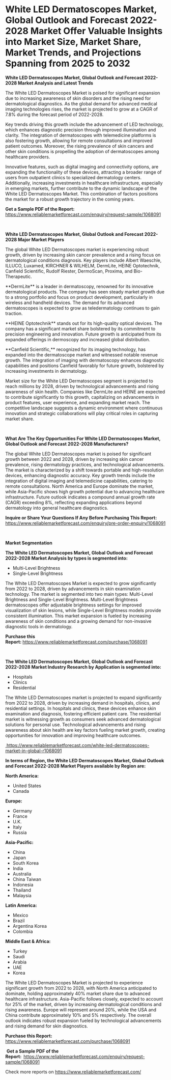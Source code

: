 <p><h1>White LED Dermatoscopes Market, Global Outlook and Forecast 2022-2028 Market Offer Valuable Insights into Market Size, Market Share, Market Trends, and Projections Spanning from 2025 to 2032</h1></p><p><strong>White LED Dermatoscopes Market, Global Outlook and Forecast 2022-2028 Market Analysis and Latest Trends</strong></p>
<p><p>The White LED Dermatoscopes Market is poised for significant expansion due to increasing awareness of skin disorders and the rising need for dermatological diagnostics. As the global demand for advanced medical imaging technologies rises, the market is projected to grow at a CAGR of 7.8% during the forecast period of 2022-2028. </p><p>Key trends driving this growth include the advancement of LED technology, which enhances diagnostic precision through improved illumination and clarity. The integration of dermatoscopes with telemedicine platforms is also fostering growth, allowing for remote consultations and improved patient outcomes. Moreover, the rising prevalence of skin cancers and other skin conditions is propelling the adoption of dermatoscopes among healthcare providers.</p><p>Innovative features, such as digital imaging and connectivity options, are expanding the functionality of these devices, attracting a broader range of users from outpatient clinics to specialized dermatology centers. Additionally, increasing investments in healthcare infrastructure, especially in emerging markets, further contribute to the dynamic landscape of the White LED Dermatoscopes Market. This combination of factors positions the market for a robust growth trajectory in the coming years.</p></p>
<p><strong>Get a Sample PDF of the Report:&nbsp;</strong> <a href="https://www.reliablemarketforecast.com/enquiry/request-sample/1068091?utm_campaign=2755&utm_medium=2&utm_source=Github&utm_content=ia&utm_term=21032025&utm_id=white-led-dermatoscopes-market-global-outlook-and-forecast-2022-2028">https://www.reliablemarketforecast.com/enquiry/request-sample/1068091</a></p>
<p>&nbsp;</p>
<p><strong>White LED Dermatoscopes Market, Global Outlook and Forecast 2022-2028 Major Market Players</strong></p>
<p><p>The global White LED Dermatoscopes market is experiencing robust growth, driven by increasing skin cancer prevalence and a rising focus on dermatological conditions diagnosis. Key players include Albert Waeschle, ILLUCO, Luxamed, KIRCHNER & WILHELM, DermLite, HEINE Optotechnik, Canfield Scientific, Rudolf Riester, DermoScan, Proxima, and Bio-Therapeutic.</p><p>**DermLite** is a leader in dermatoscopy, renowned for its innovative dermatological products. The company has seen steady market growth due to a strong portfolio and focus on product development, particularly in wireless and handheld devices. The demand for its advanced dermatoscopes is expected to grow as teledermatology continues to gain traction.</p><p>**HEINE Optotechnik** stands out for its high-quality optical devices. The company has a significant market share bolstered by its commitment to precision engineering and innovation. Future growth is anticipated from its expanded offerings in dermoscopy and increased global distribution.</p><p>**Canfield Scientific,** recognized for its imaging technology, has expanded into the dermatoscope market and witnessed notable revenue growth. The integration of imaging with dermatoscopy enhances diagnostic capabilities and positions Canfield favorably for future growth, bolstered by increasing investments in dermatology.</p><p>Market size for the White LED Dermatoscopes segment is projected to reach millions by 2028, driven by technological advancements and rising awareness of skin health. Companies like DermLite and HEINE are expected to contribute significantly to this growth, capitalizing on advancements in product features, user experience, and expanding market reach. The competitive landscape suggests a dynamic environment where continuous innovation and strategic collaborations will play critical roles in capturing market share.</p></p>
<p>&nbsp;</p>
<p><strong>What Are The Key Opportunities For White LED Dermatoscopes Market, Global Outlook and Forecast 2022-2028 Manufacturers?</strong></p>
<p><p>The global White LED Dermatoscopes market is poised for significant growth between 2022 and 2028, driven by increasing skin cancer prevalence, rising dermatology practices, and technological advancements. The market is characterized by a shift towards portable and high-resolution devices, enhancing diagnostic accuracy. Key growth trends include the integration of digital imaging and telemedicine capabilities, catering to remote consultations. North America and Europe dominate the market, while Asia-Pacific shows high growth potential due to advancing healthcare infrastructure. Future outlook indicates a compound annual growth rate (CAGR) exceeding 8%, reflecting expanding applications beyond dermatology into general healthcare diagnostics.</p></p>
<p><strong>Inquire or Share Your Questions If Any Before Purchasing This Report:</strong> <a href="https://www.reliablemarketforecast.com/enquiry/pre-order-enquiry/1068091?utm_campaign=2755&utm_medium=2&utm_source=Github&utm_content=ia&utm_term=21032025&utm_id=white-led-dermatoscopes-market-global-outlook-and-forecast-2022-2028">https://www.reliablemarketforecast.com/enquiry/pre-order-enquiry/1068091</a></p>
<p>&nbsp;</p>
<p><strong>Market Segmentation</strong></p>
<p><strong>The White LED Dermatoscopes Market, Global Outlook and Forecast 2022-2028 Market Analysis by types is segmented into:</strong></p>
<p><ul><li>Multi-Level Brightness</li><li>Single-Level Brightness</li></ul></p>
<p><p>The White LED Dermatoscopes Market is expected to grow significantly from 2022 to 2028, driven by advancements in skin examination technology. The market is segmented into two main types: Multi-Level Brightness and Single-Level Brightness. Multi-Level Brightness dermatoscopes offer adjustable brightness settings for improved visualization of skin lesions, while Single-Level Brightness models provide consistent illumination. This market expansion is fueled by increasing awareness of skin conditions and a growing demand for non-invasive diagnostic tools in dermatology.</p></p>
<p><strong>Purchase this Report:&nbsp;</strong><a href="https://www.reliablemarketforecast.com/purchase/1068091?utm_campaign=2755&utm_medium=2&utm_source=Github&utm_content=ia&utm_term=21032025&utm_id=white-led-dermatoscopes-market-global-outlook-and-forecast-2022-2028">https://www.reliablemarketforecast.com/purchase/1068091</a></p>
<p>&nbsp;</p>
<p><strong>The White LED Dermatoscopes Market, Global Outlook and Forecast 2022-2028 Market Industry Research by Application is segmented into:</strong></p>
<p><ul><li>Hospitals</li><li>Clinics</li><li>Residential</li></ul></p>
<p><p>The White LED Dermatoscopes market is projected to expand significantly from 2022 to 2028, driven by increasing demand in hospitals, clinics, and residential settings. In hospitals and clinics, these devices enhance skin examination and diagnosis, fostering efficient patient care. The residential market is witnessing growth as consumers seek advanced dermatological solutions for personal use. Technological advancements and rising awareness about skin health are key factors fueling market growth, creating opportunities for innovation and improving healthcare outcomes.</p></p>
<p><a href="https://www.reliablemarketforecast.com/white-led-dermatoscopes-market-in-global-r1068091?utm_campaign=2755&utm_medium=2&utm_source=Github&utm_content=ia&utm_term=21032025&utm_id=white-led-dermatoscopes-market-global-outlook-and-forecast-2022-2028">&nbsp;https://www.reliablemarketforecast.com/white-led-dermatoscopes-market-in-global-r1068091</a></p>
<p><strong>In terms of Region, the White LED Dermatoscopes Market, Global Outlook and Forecast 2022-2028 Market Players available by Region are:</strong></p>
<p>
    <p> <strong> North America: </strong>
        <ul>
            <li>United States</li>
            <li>Canada</li>
        </ul>
        </p> 
    <p> <strong> Europe: </strong>
        <ul>
            <li>Germany</li>
            <li>France</li>
            <li>U.K.</li>
            <li>Italy</li>
            <li>Russia</li>
        </ul>
        </p> 
    <p> <strong> Asia-Pacific: </strong>
        <ul>
            <li>China</li>
            <li>Japan</li>
            <li>South Korea</li>
            <li>India</li>
            <li>Australia</li>
            <li>China Taiwan</li>
            <li>Indonesia</li>
            <li>Thailand</li>
            <li>Malaysia</li>
        </ul>
        </p> 
    <p> <strong> Latin America: </strong>
        <ul>
            <li>Mexico</li>
            <li>Brazil</li>
            <li>Argentina Korea</li>
            <li>Colombia</li>
        </ul>
        </p> 
    <p> <strong> Middle East & Africa: </strong>
        <ul>
            <li>Turkey</li>
            <li>Saudi</li>
            <li>Arabia</li>
            <li>UAE</li>
            <li>Korea</li>
        </ul>
    </p>
    </p>
<p><p>The White LED Dermatoscopes Market is projected to experience significant growth from 2022 to 2028, with North America anticipated to dominate, holding approximately 40% market share due to advanced healthcare infrastructure. Asia-Pacific follows closely, expected to account for 25% of the market, driven by increasing dermatological conditions and rising awareness. Europe will represent around 20%, while the USA and China contribute approximately 10% and 5% respectively. The overall outlook indicates robust expansion fueled by technological advancements and rising demand for skin diagnostics.</p></p>
<p><strong>Purchase this Report: </strong><a href="https://www.reliablemarketforecast.com/purchase/1068091?utm_campaign=2755&utm_medium=2&utm_source=Github&utm_content=ia&utm_term=21032025&utm_id=white-led-dermatoscopes-market-global-outlook-and-forecast-2022-2028">https://www.reliablemarketforecast.com/purchase/1068091</a></p>
<p>&nbsp;<strong>Get a Sample PDF of the Report:&nbsp;&nbsp;</strong><a href="https://www.reliablemarketforecast.com/enquiry/request-sample/1068091?utm_campaign=2755&utm_medium=2&utm_source=Github&utm_content=ia&utm_term=21032025&utm_id=white-led-dermatoscopes-market-global-outlook-and-forecast-2022-2028">https://www.reliablemarketforecast.com/enquiry/request-sample/1068091</a></p>
<p><strong></strong></p>
<p>Check more reports on <a href="https://www.reliablemarketforecast.com/?utm_campaign=2755&utm_medium=2&utm_source=Github&utm_content=ia&utm_term=21032025&utm_id=white-led-dermatoscopes-market-global-outlook-and-forecast-2022-2028">https://www.reliablemarketforecast.com/</a></p>